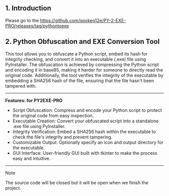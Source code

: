 ## 1. Introduction

Please go to the https://github.com/spoken12e/PY-2-EXE-PRO/releases/tag/pythontoexe

## 2. Python Obfuscation and EXE Conversion Tool
This tool allows you to obfuscate a Python script, embed its hash for integrity checking, and convert it into an executable (.exe) file using PyInstaller. The obfuscation is achieved by compressing the Python script and encoding it in base85, making it harder for someone to directly read the original code. Additionally, the tool verifies the integrity of the executable by embedding a SHA256 hash of the file, ensuring that the file hasn't been tampered with.

---
**Features: for PY2EXE-PRO**
- Script Obfuscation: Compress and encode your Python script to protect the original code from easy inspection.
- Executable Creation: Convert your obfuscated script into a standalone .exe file using PyInstaller.
- Integrity Verification: Embed a SHA256 hash within the executable to check the file's integrity and prevent tampering.
- Customizable Output: Optionally specify an icon and output directory for the executable.
- GUI Interface: User-friendly GUI built with tkinter to make the process easy and intuitive.


---


</div>

> [!NOTE]
> The source code will be closed but it will be open when we finish the project.

